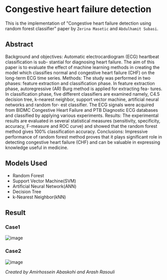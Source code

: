# Congestive heart failure detection
This is the implementation of "Congestive heart failure detection using random forest classifier" paper by `Zerina Masetic` and `Abdulhamit Subasi`.

## Abstract
Background and objectives: Automatic electrocardiogram (ECG) heartbeat classification is sub-
stantial for diagnosing heart failure. The aim of this paper is to evaluate the effect of machine
learning methods in creating the model which classifies normal and congestive heart failure
(CHF) on the long-term ECG time series.
Methods: The study was performed in two phases: feature extraction and classification phase.
In feature extraction phase, autoregressive (AR) Burg method is applied for extracting fea-
tures. In classification phase, five different classifiers are examined namely, C4.5 decision
tree, k-nearest neighbor, support vector machine, artificial neural networks and random for-
est classifier. The ECG signals were acquired from BIDMC Congestive Heart Failure and PTB
Diagnostic ECG databases and classified by applying various experiments.
Results: The experimental results are evaluated in several statistical measures (sensitivity,
specificity, accuracy, F-measure and ROC curve) and showed that the random forest method
gives 100% classification accuracy.
Conclusions: Impressive performance of random forest method proves that it plays significant
role in detecting congestive heart failure (CHF) and can be valuable in expressing knowledge
useful in medicine.

## Models Used
* Random Forest
* Support Vector Machine(SVM)
* Artificial Neural Network(ANN)
* Decision Tree
* k-Nearest Neighbor(kNN)


## Result
### Case1
![image](https://user-images.githubusercontent.com/50926437/160616637-5b7a008c-aac5-4d95-afd4-e1aaef151abe.png)

### Case2
![image](https://user-images.githubusercontent.com/50926437/160616645-f6e70693-80ac-4b72-ac80-b3c9c67e8eb3.png)


*Created by Amirhossein Abaskohi and Arash Rasouli*
